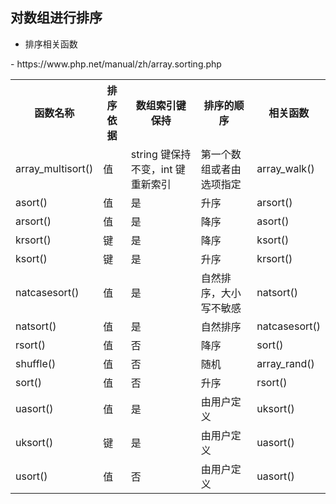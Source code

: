 ## 对数组进行排序
- 排序相关函数
<table>
	<tr>
		<th>函数名称</th><th>	排序依据</th><th>	数组索引键保持</th><th>	排序的顺序</th><th>	相关函数</th>
	</tr>
	<tr>
		<td> array_multisort() </td><td>	值</td><td>	string 键保持不变，int 键重新索引</td><td>	第一个数组或者由选项指定</td><td>	array_walk()</td>
	</tr><tr>
		<td>asort()	</td><td>值	</td><td>是	</td><td>升序</td><td>	arsort()</td>
	</tr><tr>
	</tr><tr>
		<td>arsort()	</td><td>值</td><td>	是</td><td>	降序</td><td>	asort()</td>
	</tr><tr>
	</tr><tr>
		<td>krsort()	</td><td>键</td><td>	是</td><td>	降序</td><td>	ksort()</td>
	</tr><tr>
	</tr><tr>
		<td>ksort()	</td><td>键</td><td>	是</td><td>	升序</td><td>	krsort()</td>
	</tr><tr>
	</tr><tr>
		<td>natcasesort()	</td><td>值	</td><td>是</td><td>	自然排序，大小写不敏感	</td><td>natsort()</td>
	</tr><tr>
	</tr><tr>
		<td>natsort()	</td><td>值</td><td>	是</td><td>	自然排序</td><td>	natcasesort()</td>
	</tr><tr>
	</tr><tr>
		<td>rsort()	</td><td>值</td><td>	否</td><td>	降序</td><td>	sort()</td>
	</tr><tr>
	</tr><tr>
		<td>shuffle()</td><td>	值</td><td>	否</td><td>	随机</td><td>	array_rand()</td>
	</tr><tr>
	</tr><tr>
		<td>sort()	</td><td>值	</td><td>否</td><td>	升序</td><td>	rsort()</td>
	</tr><tr>
	</tr><tr>
		<td>uasort()</td><td>	值	</td><td>是	</td><td>由用户定义</td><td>	uksort()</td>
	</tr><tr>
	</tr><tr>
		<td>uksort()</td><td>	键</td><td>	是</td><td>	由用户定义</td><td>	uasort()</td>
	</tr><tr>
	</tr><tr>
		<td>usort()</td><td>	值</td><td>	否</td><td>	由用户定义</td><td>	uasort()</td>
	</tr><tr>
	</tr>
- https://www.php.net/manual/zh/array.sorting.php